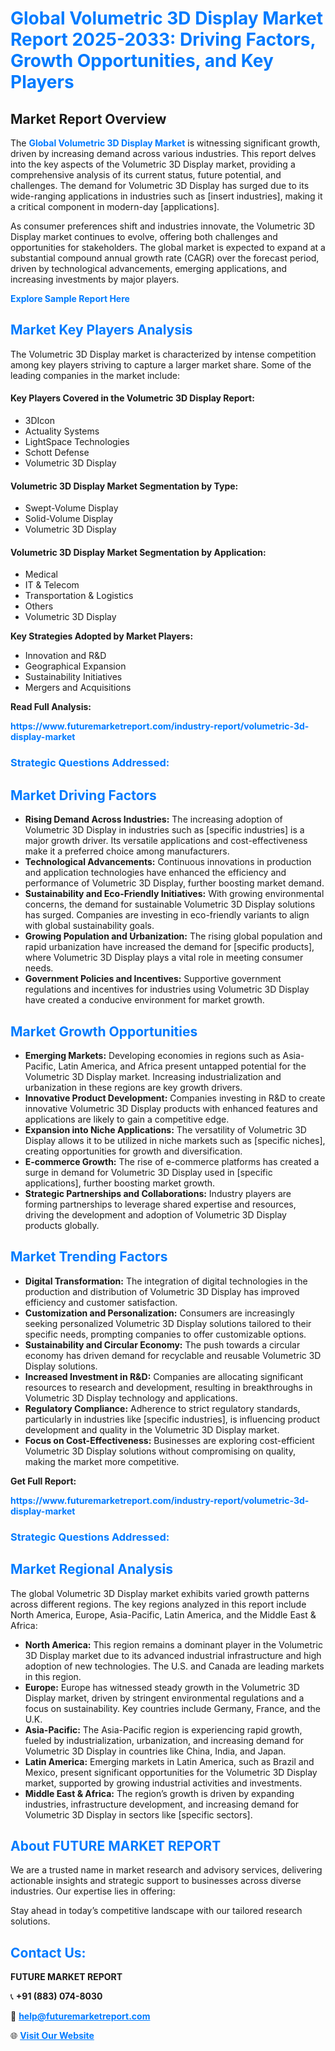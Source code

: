 <h1 style="color: #007BFF;">Global Volumetric 3D Display Market Report 2025-2033: Driving Factors, Growth Opportunities, and Key Players</h1>

<section id="overview">
<h2>Market Report Overview</h2>
<p>The <a href="https://www.futuremarketreport.com/industry-report/volumetric-3d-display-market" style="color: #007BFF; text-decoration: none;"><strong>Global Volumetric 3D Display Market</strong></a> is witnessing significant growth, driven by increasing demand across various industries. This report delves into the key aspects of the Volumetric 3D Display market, providing a comprehensive analysis of its current status, future potential, and challenges. The demand for Volumetric 3D Display has surged due to its wide-ranging applications in industries such as [insert industries], making it a critical component in modern-day [applications].</p>
<p>As consumer preferences shift and industries innovate, the Volumetric 3D Display market continues to evolve, offering both challenges and opportunities for stakeholders. The global market is expected to expand at a substantial compound annual growth rate (CAGR) over the forecast period, driven by technological advancements, emerging applications, and increasing investments by major players.</p>
</section>

<section id="overview">
<p><a href="https://www.futuremarketreport.com/request-sample/reportId=100031" style="color: #007BFF; text-decoration: none;"><strong>Explore Sample Report Here</strong></a></p>
</section>

<section id="key-players">
<h2 style="color: #007BFF;">Market Key Players Analysis</h2>
<p>The Volumetric 3D Display market is characterized by intense competition among key players striving to capture a larger market share. Some of the leading companies in the market include:</p>
<h4>Key Players Covered in the Volumetric 3D Display Report:</h4>
<ul><li>3DIcon</li><li>Actuality Systems</li><li>LightSpace Technologies</li><li>Schott Defense</li><li>Volumetric 3D Display</li></ul>
<h4>Volumetric 3D Display Market Segmentation by Type:</h4>
<ul><li>Swept-Volume Display</li><li>Solid-Volume Display</li><li>Volumetric 3D Display</li></ul>

<h4>Volumetric 3D Display Market Segmentation by Application:</h4>
<ul><li>Medical</li><li>IT &amp; Telecom</li><li>Transportation &amp; Logistics</li><li>Others</li><li>Volumetric 3D Display</li></ul>
<p><strong>Key Strategies Adopted by Market Players:</strong></p>
<ul>
<li>Innovation and R&D</li>
<li>Geographical Expansion</li>
<li>Sustainability Initiatives</li>
<li>Mergers and Acquisitions</li>
</ul>
</section>

<section>
<p><strong>Read Full Analysis: </strong></p><a href="https://www.futuremarketreport.com/industry-report/volumetric-3d-display-market" style="color: #007BFF; text-decoration: none;"><strong>https://www.futuremarketreport.com/industry-report/volumetric-3d-display-market</strong></a>
<h3 style="color: #007BFF;">Strategic Questions Addressed:</h3>
</section>

<section id="driving-factors">
<h2 style="color: #007BFF;">Market Driving Factors</h2>
<ul>
<li><strong>Rising Demand Across Industries:</strong> The increasing adoption of Volumetric 3D Display in industries such as [specific industries] is a major growth driver. Its versatile applications and cost-effectiveness make it a preferred choice among manufacturers.</li>
<li><strong>Technological Advancements:</strong> Continuous innovations in production and application technologies have enhanced the efficiency and performance of Volumetric 3D Display, further boosting market demand.</li>
<li><strong>Sustainability and Eco-Friendly Initiatives:</strong> With growing environmental concerns, the demand for sustainable Volumetric 3D Display solutions has surged. Companies are investing in eco-friendly variants to align with global sustainability goals.</li>
<li><strong>Growing Population and Urbanization:</strong> The rising global population and rapid urbanization have increased the demand for [specific products], where Volumetric 3D Display plays a vital role in meeting consumer needs.</li>
<li><strong>Government Policies and Incentives:</strong> Supportive government regulations and incentives for industries using Volumetric 3D Display have created a conducive environment for market growth.</li>
</ul>
</section>

<section id="growth-opportunities">
<h2 style="color: #007BFF;">Market Growth Opportunities</h2>
<ul>
<li><strong>Emerging Markets:</strong> Developing economies in regions such as Asia-Pacific, Latin America, and Africa present untapped potential for the Volumetric 3D Display market. Increasing industrialization and urbanization in these regions are key growth drivers.</li>
<li><strong>Innovative Product Development:</strong> Companies investing in R&D to create innovative Volumetric 3D Display products with enhanced features and applications are likely to gain a competitive edge.</li>
<li><strong>Expansion into Niche Applications:</strong> The versatility of Volumetric 3D Display allows it to be utilized in niche markets such as [specific niches], creating opportunities for growth and diversification.</li>
<li><strong>E-commerce Growth:</strong> The rise of e-commerce platforms has created a surge in demand for Volumetric 3D Display used in [specific applications], further boosting market growth.</li>
<li><strong>Strategic Partnerships and Collaborations:</strong> Industry players are forming partnerships to leverage shared expertise and resources, driving the development and adoption of Volumetric 3D Display products globally.</li>
</ul>
</section>

<section id="trending-factors">
<h2 style="color: #007BFF;">Market Trending Factors</h2>
<ul>
<li><strong>Digital Transformation:</strong> The integration of digital technologies in the production and distribution of Volumetric 3D Display has improved efficiency and customer satisfaction.</li>
<li><strong>Customization and Personalization:</strong> Consumers are increasingly seeking personalized Volumetric 3D Display solutions tailored to their specific needs, prompting companies to offer customizable options.</li>
<li><strong>Sustainability and Circular Economy:</strong> The push towards a circular economy has driven demand for recyclable and reusable Volumetric 3D Display solutions.</li>
<li><strong>Increased Investment in R&D:</strong> Companies are allocating significant resources to research and development, resulting in breakthroughs in Volumetric 3D Display technology and applications.</li>
<li><strong>Regulatory Compliance:</strong> Adherence to strict regulatory standards, particularly in industries like [specific industries], is influencing product development and quality in the Volumetric 3D Display market.</li>
<li><strong>Focus on Cost-Effectiveness:</strong> Businesses are exploring cost-efficient Volumetric 3D Display solutions without compromising on quality, making the market more competitive.</li>
</ul>
</section>

<section>
<p><strong>Get Full Report: </strong></p><a href="https://www.futuremarketreport.com/industry-report/volumetric-3d-display-market" style="color: #007BFF; text-decoration: none;"><strong>https://www.futuremarketreport.com/industry-report/volumetric-3d-display-market</strong></a>
<h3 style="color: #007BFF;">Strategic Questions Addressed:</h3>
</section>


<section id="regional-analysis">
<h2 style="color: #007BFF;">Market Regional Analysis</h2>
<p>The global Volumetric 3D Display market exhibits varied growth patterns across different regions. The key regions analyzed in this report include North America, Europe, Asia-Pacific, Latin America, and the Middle East & Africa:</p>
<ul>
<li><strong>North America:</strong> This region remains a dominant player in the Volumetric 3D Display market due to its advanced industrial infrastructure and high adoption of new technologies. The U.S. and Canada are leading markets in this region.</li>
<li><strong>Europe:</strong> Europe has witnessed steady growth in the Volumetric 3D Display market, driven by stringent environmental regulations and a focus on sustainability. Key countries include Germany, France, and the U.K.</li>
<li><strong>Asia-Pacific:</strong> The Asia-Pacific region is experiencing rapid growth, fueled by industrialization, urbanization, and increasing demand for Volumetric 3D Display in countries like China, India, and Japan.</li>
<li><strong>Latin America:</strong> Emerging markets in Latin America, such as Brazil and Mexico, present significant opportunities for the Volumetric 3D Display market, supported by growing industrial activities and investments.</li>
<li><strong>Middle East & Africa:</strong> The region’s growth is driven by expanding industries, infrastructure development, and increasing demand for Volumetric 3D Display in sectors like [specific sectors].</li>
</ul>
</section>

<footer>
<h2 style="color: #007BFF;">About FUTURE MARKET REPORT</h2>
<p>We are a trusted name in market research and advisory services, delivering actionable insights and strategic support to businesses across diverse industries. Our expertise lies in offering:</p>

<p>Stay ahead in today’s competitive landscape with our tailored research solutions.</p>

<h2 style="color: #007BFF;">Contact Us:</h2>
<p><strong>FUTURE MARKET REPORT</strong></p>
<p>📞 <strong>+91 (883) 074-8030</strong></p>
<p>📧 <strong><a href="mailto:help@futuremarketreport.com" style="color: #007BFF;">help@futuremarketreport.com</a></strong></p>
<p>🌐 <strong><a href="https://www.futuremarketreport.com/" style="color: #007BFF;">Visit Our Website</a></strong></p>
</footer>